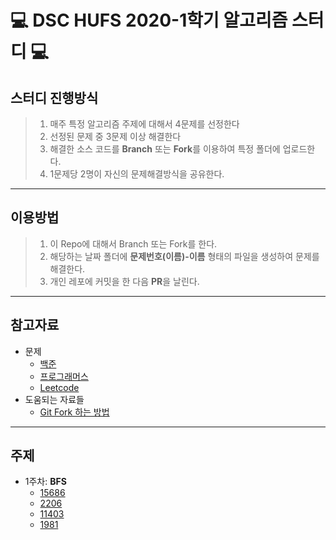 # 💻 DSC HUFS 2020-1학기 알고리즘 스터디 💻



## 스터디 진행방식

> 1. 매주 특정 알고리즘 주제에 대해서 4문제를 선정한다
> 2. 선정된 문제 중 3문제 이상 해결한다
> 3. 해결한 소스 코드를 **Branch** 또는 **Fork**를 이용하여 특정 폴더에 업로드한다.
> 4. 1문제당 2명이 자신의 문제해결방식을 공유한다.



------



## 이용방법

> 1. 이 Repo에 대해서 Branch 또는 Fork를 한다.
> 2. 해당하는 날짜 폴더에 **문제번호(이름)-이름** 형태의 파일을 생성하여 문제를 해결한다.
> 3. 개인 레포에 커밋을 한 다음 **PR**을 날린다.



------



## 참고자료

- 문제
    - [백준](https://www.acmicpc.net)
    - [프로그래머스](https://programmers.co.kr/learn/challenges)
    - [Leetcode](https://leetcode.com/problemset/all/)
- 도움되는 자료들
    - [Git Fork 하는 방법](https://github.com/rlagksruf16/Cheat-sheet/blob/master/gitFolder/git_repo_cheat.md)




------



## 주제

- 1주차: **BFS** 
  - [15686](https://www.acmicpc.net/problem/16236)
  - [2206](https://www.acmicpc.net/problem/2206)
  - [11403](https://www.acmicpc.net/problem/11403)
  - [1981](https://www.acmicpc.net/problem/1981)

